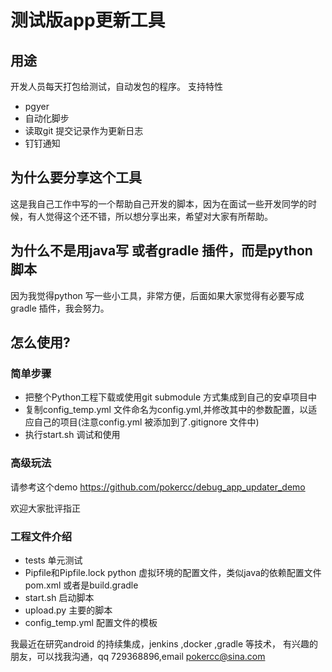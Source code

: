 # 测试版app更新工具
## 用途
开发人员每天打包给测试，自动发包的程序。
支持特性
* pgyer
* 自动化脚步
* 读取git 提交记录作为更新日志
* 钉钉通知

## 为什么要分享这个工具
这是我自己工作中写的一个帮助自己开发的脚本，因为在面试一些开发同学的时候，有人觉得这个还不错，所以想分享出来，希望对大家有所帮助。

## 为什么不是用java写 或者gradle 插件，而是python 脚本
因为我觉得python 写一些小工具，非常方便，后面如果大家觉得有必要写成gradle 插件，我会努力。

## 怎么使用?
### 简单步骤
* 把整个Python工程下载或使用git submodule 方式集成到自己的安卓项目中
* 复制config_temp.yml 文件命名为config.yml,并修改其中的参数配置，以适应自己的项目(注意config.yml 被添加到了.gitignore 文件中)
* 执行start.sh 调试和使用

### 高级玩法
请参考这个demo https://github.com/pokercc/debug_app_updater_demo

欢迎大家批评指正

### 工程文件介绍
* tests 单元测试
* Pipfile和Pipfile.lock python 虚拟环境的配置文件，类似java的依赖配置文件 pom.xml 或者是build.gradle
* start.sh 启动脚本
* upload.py 主要的脚本
* config_temp.yml 配置文件的模板



我最近在研究android 的持续集成，jenkins ,docker ,gradle 等技术，
有兴趣的朋友，可以找我沟通，qq 729368896,email pokercc@sina.com

